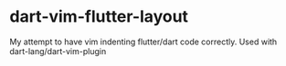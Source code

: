 # dart-vim-flutter-layout
My attempt to have vim indenting flutter/dart code correctly. Used with dart-lang/dart-vim-plugin
